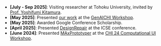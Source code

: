 
- **[July - Sep 2025]**: Visiting researcher at Tohoku University, invited by [Prof. Yoshifumi Kitamura](https://www.riec.tohoku.ac.jp/~kitamura/).
- **[May 2025]**: Presented [our work](https://arxiv.org/pdf/2503.17620) at the [GenAICHI Workshop](https://generativeaiandhci.github.io/).
- **[May 2025]**: Awarded Google Conference Scholarship.
- **[April 2025]**: Presented [DesignRepair](https://arxiv.org/pdf/2411.01606) at the ICSE conference.
- **[June 2024]**: Presented [MAxPrototyper](https://arxiv.org/abs/2405.07131) at the [CHI 24 Computational UI Workshop](https://sites.google.com/view/computational-uichi24/home).


